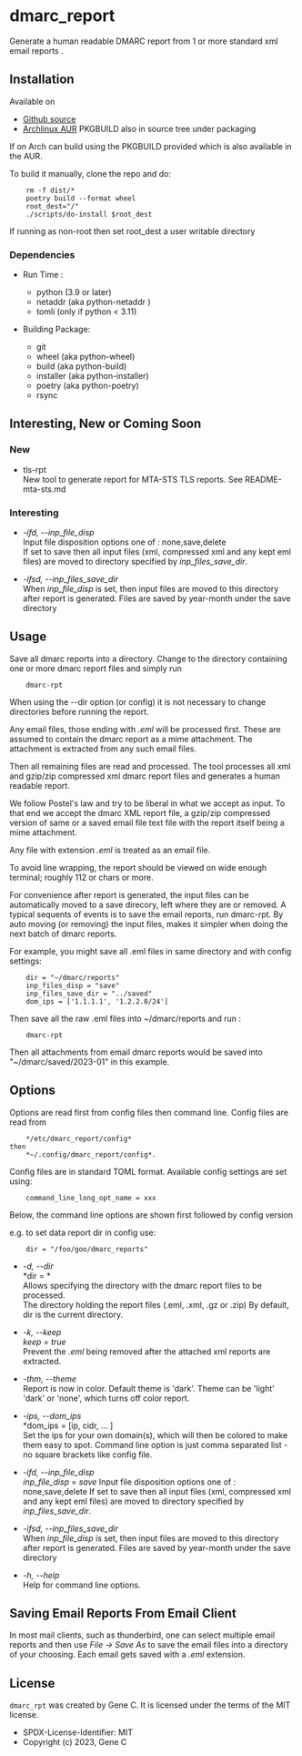 # dmarc_report

Generate a human readable DMARC report from 1 or more standard xml email reports .

## Installation

Available on
 - [Github source ](https://github.com/gene-git/dmarc_report)
 - [Archlinux AUR](https://aur.archlinux.org/packages/dmarc_report)
   PKGBUILD also in source tree under packaging

If on Arch can build using the PKGBUILD provided which is also available in the AUR.

To build it manually, clone the repo and do:

        rm -f dist/*
        poetry build --format wheel
        root_dest="/"
        ./scripts/do-install $root_dest

  If running as non-root then set root\_dest a user writable directory

### Dependencies

- Run Time :
  - python (3.9 or later)
  - netaddr (aka python-netaddr )
  - tomli (only if python < 3.11)

- Building Package:
  - git
  - wheel (aka python-wheel)
  - build (aka python-build)
  - installer (aka python-installer)
  - poetry (aka python-poetry)
  - rsync

## Interesting, New or Coming Soon

### New

 - tls-rpt  
   New tool to generate report for MTA-STS TLS reports. See README-mta-sts.md

### Interesting

 - *-ifd, --inp_file_disp*  
   Input file disposition options one of : none,save,delete  
   If set to save then all input files (xml, compressed xml and any kept eml files) are moved
   to directory specified by *inp_files_save_dir*.  


 - *-ifsd, --inp_files_save_dir*  
   When *inp_file_disp* is set, then input files are moved to this directory after report
   is generated.  Files are saved by year-month under the save directory

## Usage

Save all dmarc reports into a directory. 
Change to the directory containing one or more dmarc report files and simply run

        dmarc-rpt

When using the --dir option (or config) it is not necessary to change directories before
running the report.

Any email files, those ending with *.eml* will be processed first. These are assumed to
contain the dmarc report as a mime attachment. The attachment is extracted from any such email 
files. 

Then all remaining files are read and processed. The tool processes all xml 
and gzip/zip compressed xml dmarc report files and generates a human readable report.

We follow Postel's law and try to be liberal in what we accept as input. To that end
we accept the dmarc XML report file, a gzip/zip compressed version of same or a saved email 
file text file with the report itself being a mime attachment.

Any file with extension *.eml* is treated as an email file.

To avoid line wrapping, the report should be viewed on wide enough terminal; roughly 112 or chars or more.

For convenience after report is generated, the input files can be automatically moved to a save 
direcory, left where they are or removed. A typical sequents of events is to save
the email reports, run dmarc-rpt.  By auto moving (or removing) the input files, makes it simpler
when doing the next batch of dmarc reports.

For example, you might save all .eml files in same directory and with config settings:

        dir = "~/dmarc/reports"
        inp_files_disp = "save"
        inp_files_save_dir = "../saved"
        dom_ips = ['1.1.1.1', '1.2.2.0/24']


Then save all the raw .eml files into ~/dmarc/reports and run :

        dmarc-rpt

Then all attachments from email dmarc reports would be saved into "~/dmarc/saved/2023-01"
in this example. 

## Options

Options are read first from config files then command line. Config files are read from 

        */etc/dmarc_report/config* 
    then
        *~/.config/dmarc_report/config*.  

Config files are in standard TOML format.  Available config settings are set using:

        command_line_long_opt_name = xxx

Below, the command line options are shown first followed by config version

e.g. to set data report dir in config use:

        dir = "/foo/goo/dmarc_reports"

 - *-d, --dir*   
   *dir = *  
   Allows specifying the directory with the dmarc report files to be processed.  
   The directory holding the report files (.eml, .xml, .gz or .zip)
   By default, dir is the current directory.

 - *-k, --keep*  
   *keep = true*  
   Prevent the *.eml* being removed after the attached xml reports are extracted.

 - *-thm, --theme*  
   Report is now in color.
   Default theme is 'dark'. Theme can be 'light' 'dark' or 'none', which turns off color report.

 - *-ips, --dom_ips*  
   *dom_ips = [ip, cidr, ... ]  
   Set the ips for your own domain(s), which will then be colored to make them easy to spot.
   Command line option is just comma separated list - no square brackets like config file.

 - *-ifd, --inp_file_disp*  
   *inp_file_disp = save*
   Input file disposition options one of : none,save,delete
   If set to save then all input files (xml, compressed xml and any kept eml files) are moved
   to directory specified by *inp_files_save_dir*.  

 - *-ifsd, --inp_files_save_dir*  
   When *inp_file_disp* is set, then input files are moved to this directory after report
   is generated.  Files are saved by year-month under the save directory

 - *-h, --help*  
   Help for command line options.

## Saving Email Reports From Email Client

In most mail clients, such as thunderbird,  one can select multiple email reports and 
then use *File -> Save As* to save the email files into a directory of your choosing.
Each email gets saved with a *.eml* extension.


## License

`dmarc_rpt` was created by Gene C. It is licensed under the terms of the MIT license.

 - SPDX-License-Identifier: MIT
 - Copyright (c) 2023, Gene C 


